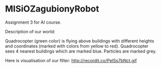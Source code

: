 MISiOZagubionyRobot
===================

Assignment 3 for AI course.

Description of our world:

Quadrocopter (green color) is flying above buildings with different heights and coordinates (marked with colors from yellow to red). Quadrocopter sees 4 nearest buildings which are marked blue. Particles are marked grey.

Here is visualisation of our filter:
http://recordit.co/PelSs7bNct.gif
